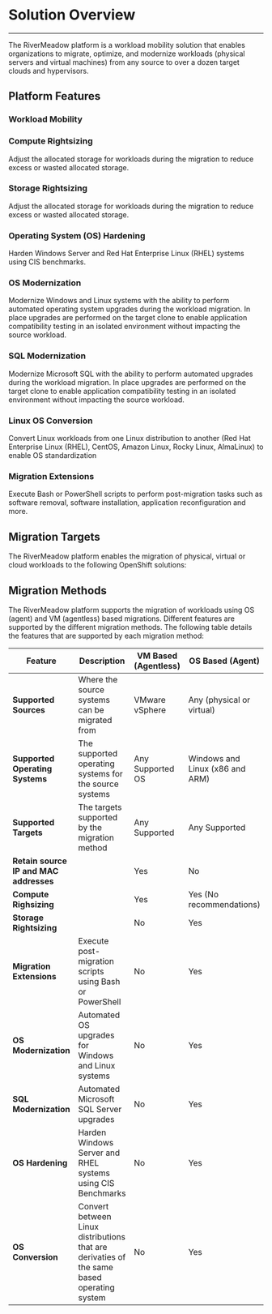 # Solution Overview
---
The RiverMeadow platform is a workload mobility solution that enables organizations to migrate, optimize, and modernize workloads (physical servers and virtual machines) from any source to over a dozen target clouds and hypervisors.

## Platform Features

### Workload Mobility

### Compute Rightsizing

Adjust the allocated storage for workloads during the migration to reduce excess or wasted allocated storage.

### Storage Rightsizing

Adjust the allocated storage for workloads during the migration to reduce excess or wasted allocated storage.

### Operating System (OS) Hardening

Harden Windows Server and Red Hat Enterprise Linux (RHEL) systems using CIS benchmarks.

### OS Modernization

Modernize Windows and Linux systems with the ability to perform automated operating system upgrades during the workload migration. In place upgrades are performed on the target clone to enable application compatibility testing in an isolated environment without impacting the source workload.

### SQL Modernization

Modernize Microsoft SQL with the ability to perform automated upgrades during the workload migration. In place upgrades are performed on the target clone to enable application compatibility testing in an isolated environment without impacting the source workload.

### Linux OS Conversion

Convert Linux workloads from one Linux distribution to another (Red Hat Enterprise Linux (RHEL), CentOS, Amazon Linux, Rocky Linux, AlmaLinux) to enable OS standardization

### Migration Extensions

Execute Bash or PowerShell scripts to perform post-migration tasks such as software removal, software installation, application reconfiguration and more.

## Migration Targets
The RiverMeadow platform enables the migration of physical, virtual or cloud workloads to the following OpenShift solutions:







## Migration Methods
The RiverMeadow platform supports the migration of workloads using OS (agent) and VM (agentless) based migrations. Different features are supported by the different migration methods. The following table details the features that are supported by each migration method:

| Feature | Description | VM Based (Agentless) | OS Based (Agent) |
|---------|--|-----|-----------|
| **Supported Sources** | Where the source systems can be migrated from | VMware vSphere | Any (physical or virtual)|
| **Supported Operating Systems** | The supported operating systems for the source systems | Any Supported OS | Windows and Linux (x86 and ARM) |
| **Supported Targets** | The targets supported by the migration method | Any Supported | Any Supported|
| **Retain source IP and MAC addresses** | | Yes | No |
| **Compute Righsizing** | | Yes | Yes (No recommendations) |
| **Storage Rightsizing** | | No | Yes |
| **Migration Extensions** | Execute post-migration scripts using Bash or PowerShell  |  No | Yes |
| **OS Modernization** | Automated OS upgrades for Windows and Linux systems | No | Yes |
| **SQL Modernization** | Automated Microsoft SQL Server upgrades | No | Yes |
| **OS Hardening** | Harden Windows Server and RHEL systems using CIS Benchmarks | No | Yes |
| **OS Conversion** | Convert between Linux distributions that are derivaties of the same based operating system  |  No | Yes |